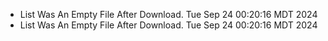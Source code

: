 *  List Was An Empty File After Download. Tue Sep 24 00:20:16 MDT 2024
*  List Was An Empty File After Download. Tue Sep 24 00:20:16 MDT 2024
